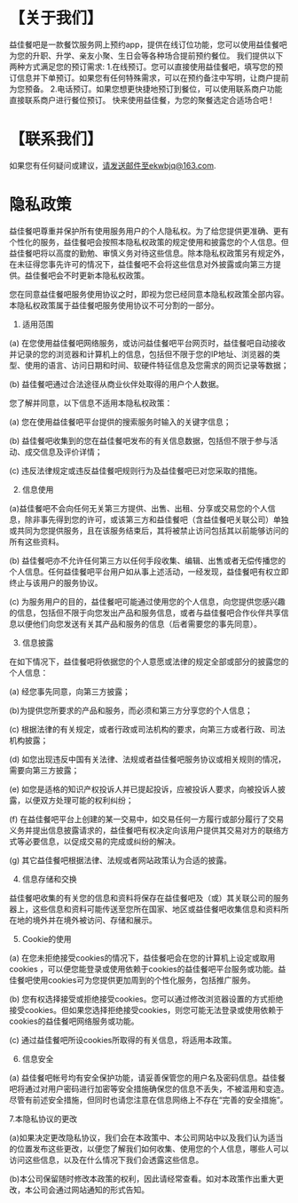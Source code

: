 # 【关于我们】

益佳餐吧是一款餐饮服务网上预约app，提供在线订位功能，您可以使用益佳餐吧为您的升职、升学、亲友小聚、生日会等各种场合提前预约餐位。
我们提供以下两种方式满足您的预订需求:
1.在线预订。您可以直接使用益佳餐吧，填写您的预订信息并下单预订。如果您有任何特殊需求，可以在预约备注中写明，让商户提前为您预备。
2.电话预订。如果您想更快捷地预订到餐位，可以使用联系商户功能直接联系商户进行餐位预订。
快来使用益佳餐，为您的聚餐选定合适场合吧 !  

# 【联系我们】

如果您有任何疑问或建议，请发送邮件至ekwbjq@163.com.

# 隐私政策

益佳餐吧尊重并保护所有使用服务用户的个人隐私权。为了给您提供更准确、更有个性化的服务，益佳餐吧会按照本隐私权政策的规定使用和披露您的个人信息。但益佳餐吧将以高度的勤勉、审慎义务对待这些信息。除本隐私权政策另有规定外，在未征得您事先许可的情况下，益佳餐吧不会将这些信息对外披露或向第三方提供。益佳餐吧会不时更新本隐私权政策。

您在同意益佳餐吧服务使用协议之时，即视为您已经同意本隐私权政策全部内容。本隐私权政策属于益佳餐吧服务使用协议不可分割的一部分。

1. 适用范围

(a) 在您使用益佳餐吧网络服务，或访问益佳餐吧平台网页时，益佳餐吧自动接收并记录的您的浏览器和计算机上的信息，包括但不限于您的IP地址、浏览器的类型、使用的语言、访问日期和时间、软硬件特征信息及您需求的网页记录等数据；

(b) 益佳餐吧通过合法途径从商业伙伴处取得的用户个人数据。

您了解并同意，以下信息不适用本隐私权政策：

(a) 您在使用益佳餐吧平台提供的搜索服务时输入的关键字信息；

(b) 益佳餐吧收集到的您在益佳餐吧发布的有关信息数据，包括但不限于参与活动、成交信息及评价详情；

(c) 违反法律规定或违反益佳餐吧规则行为及益佳餐吧已对您采取的措施。

2. 信息使用

(a)益佳餐吧不会向任何无关第三方提供、出售、出租、分享或交易您的个人信息，除非事先得到您的许可，或该第三方和益佳餐吧（含益佳餐吧关联公司）单独或共同为您提供服务，且在该服务结束后，其将被禁止访问包括其以前能够访问的所有这些资料。

(b) 益佳餐吧亦不允许任何第三方以任何手段收集、编辑、出售或者无偿传播您的个人信息。任何益佳餐吧平台用户如从事上述活动，一经发现，益佳餐吧有权立即终止与该用户的服务协议。

(c) 为服务用户的目的，益佳餐吧可能通过使用您的个人信息，向您提供您感兴趣的信息，包括但不限于向您发出产品和服务信息，或者与益佳餐吧合作伙伴共享信息以便他们向您发送有关其产品和服务的信息（后者需要您的事先同意）。

3. 信息披露

在如下情况下，益佳餐吧将依据您的个人意愿或法律的规定全部或部分的披露您的个人信息：

(a) 经您事先同意，向第三方披露；

(b)为提供您所要求的产品和服务，而必须和第三方分享您的个人信息；

(c) 根据法律的有关规定，或者行政或司法机构的要求，向第三方或者行政、司法机构披露；

(d) 如您出现违反中国有关法律、法规或者益佳餐吧服务协议或相关规则的情况，需要向第三方披露；

(e) 如您是适格的知识产权投诉人并已提起投诉，应被投诉人要求，向被投诉人披露，以便双方处理可能的权利纠纷；

(f) 在益佳餐吧平台上创建的某一交易中，如交易任何一方履行或部分履行了交易义务并提出信息披露请求的，益佳餐吧有权决定向该用户提供其交易对方的联络方式等必要信息，以促成交易的完成或纠纷的解决。

(g) 其它益佳餐吧根据法律、法规或者网站政策认为合适的披露。

4. 信息存储和交换

益佳餐吧收集的有关您的信息和资料将保存在益佳餐吧及（或）其关联公司的服务器上，这些信息和资料可能传送至您所在国家、地区或益佳餐吧收集信息和资料所在地的境外并在境外被访问、存储和展示。

5. Cookie的使用

(a) 在您未拒绝接受cookies的情况下，益佳餐吧会在您的计算机上设定或取用cookies ，可以便您能登录或使用依赖于cookies的益佳餐吧平台服务或功能。益佳餐吧使用cookies可为您提供更加周到的个性化服务，包括推广服务。

(b) 您有权选择接受或拒绝接受cookies。您可以通过修改浏览器设置的方式拒绝接受cookies。但如果您选择拒绝接受cookies，则您可能无法登录或使用依赖于cookies的益佳餐吧网络服务或功能。

(c) 通过益佳餐吧所设cookies所取得的有关信息，将适用本政策。

6. 信息安全

(a) 益佳餐吧帐号均有安全保护功能，请妥善保管您的用户名及密码信息。益佳餐吧将通过对用户密码进行加密等安全措施确保您的信息不丢失，不被滥用和变造。尽管有前述安全措施，但同时也请您注意在信息网络上不存在“完善的安全措施”。



7.本隐私协议的更改

(a)如果决定更改隐私协议，我们会在本政策中、本公司网站中以及我们认为适当的位置发布这些更改，以便您了解我们如何收集、使用您的个人信息，哪些人可以访问这些信息，以及在什么情况下我们会透露这些信息。

(b)本公司保留随时修改本政策的权利，因此请经常查看。如对本政策作出重大更改，本公司会通过网站通知的形式告知。

